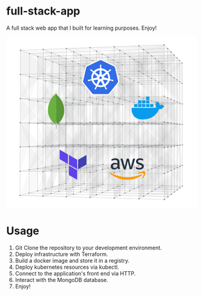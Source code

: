 # full-stack-app
A full stack web app that I built for learning purposes. Enjoy!

![](/images/architecture.png)

# Usage
1) Git Clone the repository to your development environment.
2) Deploy infrastructure with Terraform.
3) Build a docker image  and store it in a registry.
4) Deploy kubernetes resources via kubectl.
6) Connect to the application's front end via HTTP.
7) Interact with the MongoDB database.
8) Enjoy!
